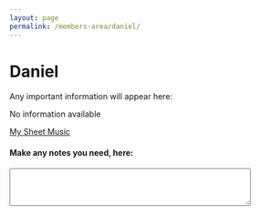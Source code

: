 ```yaml
---
layout: page
permalink: /members-area/daniel/
---
```

<body onbeforeunload="unload()" onpageshow="load()">
<h1> Daniel </h1>

Any important information will appear here:

No information available

<a href="livethebeatband.github.io/members-area/daniel/sheet-music/">My Sheet Music</a>

<h4>Make any notes you need, here:</h4>
<textarea id="Daniel's notes" rows="4" cols="50">
</textarea>

<script>
  function load() {
    document.getElementById("Daniel's notes").innerHTML = localStorage.getItem("text-box"); 
  }
  function unload() {
    localStorage.setItem("text-box", document.getElementById("Daniel's notes").innerHTML);
  }
  </script>
